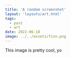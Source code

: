 ```yaml
---
title: 'A random screenshot'
layout: 'layouts/art.html'
tags:
  - post
  - art
date: 2022-06-18
image: ../../assets/finn.png
---
```


This image is pretty cool, yo
